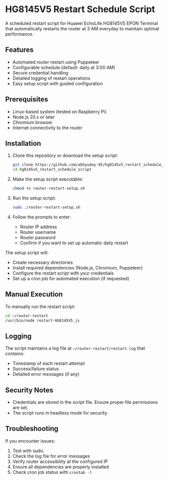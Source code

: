 # HG8145V5 Restart Schedule Script

A scheduled restart script for Huawei EchoLife HG8145V5 EPON Terminal that automatically restarts the router at 3 AM everyday to maintain optimal performance.

## Features

- Automated router restart using Puppeteer
- Configurable schedule (default: daily at 3:00 AM)
- Secure credential handling
- Detailed logging of restart operations
- Easy setup script with guided configuration

## Prerequisites

- Linux-based system (tested on Raspberry Pi)
- Node.js 20.x or later
- Chromium browser
- Internet connectivity to the router

## Installation

1. Clone this repository or download the setup script:
   ```bash
   git clone https://github.com/abhyuday-95/hg8145v5_restart_schedule_script.git
   cd hg8145v5_restart_schedule_script
   ```

2. Make the setup script executable:
   ```bash
   chmod +x router-restart-setup.sh
   ```

3. Run the setup script:
   ```bash
   sudo ./router-restart-setup.sh
   ```

4. Follow the prompts to enter:
   - Router IP address
   - Router username
   - Router password
   - Confirm if you want to set up automatic daily restart

The setup script will:
- Create necessary directories
- Install required dependencies (Node.js, Chromium, Puppeteer)
- Configure the restart script with your credentials
- Set up a cron job for automated execution (if requested)

## Manual Execution

To manually run the restart script:
```bash
cd ~/router-restart
/usr/bin/node restart-HG8145V5.js
```

## Logging

The script maintains a log file at `~/router-restart/restart.log` that contains:
- Timestamp of each restart attempt
- Success/failure status
- Detailed error messages (if any)

## Security Notes

- Credentials are stored in the script file. Ensure proper file permissions are set.
- The script runs in headless mode for security.

## Troubleshooting

If you encounter issues:
1. Test with sudo.
2. Check the log file for error messages
3. Verify router accessibility at the configured IP
4. Ensure all dependencies are properly installed
5. Check cron job status with `crontab -l`
